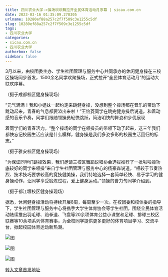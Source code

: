 ```yaml
---
title: 四川农业大学->操场坝坝舞拉开全民体育活动月序幕 | sicau.com.cn
date: 2023-03-16 01:35:09.278305
urlname: 10280ef88a257c2f7f509c3e1255c5df
slug: 10280ef88a257c2f7f509c3e1255c5df
tags: 
- 四川农业大学
categories:
- sicau.com.cn
- 四川农业大学
authorbox: false
sidebar: false
---
```

3月以来，由校团委主办、学生社团管理与服务中心共同承办的休闲健身操在三校区操场同步首发，1500余名同学欢聚操场，正式拉开“全民体育活动月”的运动大联欢序幕。

（摄于成都校区健身操现场）

“元气满满！我和小姐妹一起约定来跳健身操，没想到整个操场都在音乐的带动下跳动起来，青春的气息都要溢出来啦！”王怡菱同学在跳完健身操后说道。和着动感的音乐节奏，同学们跟随领操员轻快跳跃，简洁明快的舞姿和步伐展现
<!--more-->
着同学们的青春活力。“整个操场的同学在领操员的带领下动了起来，这三年我们都快忘记校园生活应该是什么模样，健身操是我们多姿多彩的校园生活回归的标志。”

（摄于雅安校区健身操现场）

“为保证同学们跳操效果，我们邀请三校区舞蹈说唱协会选拔推荐了一批啦啦操功底较好的同学来领操”来自学生社团管理与服务中心的杨豪森说道。“相较于节奏热烈、技术技巧要求较高的竞技健美操，我们特地选择一套简单轻快、易于学习的健身操动作，让同学享受锻炼过程，爱上健身运动。”领操的曹力匀同学介绍到。

（摄于都江堰校区健身操现场）

据悉，休闲健身操活动将持续开展8周，每周至少一次。在校团委和校体委的指导下，学生社团管理与服务中心将携手大学生体育协会等学生社团，围绕全民体育活动陆续推出羽毛球、跆拳道、飞盘等20余项体育公益小课堂和足球、排球三校区联赛等10余项系列体育赛事，为全校同学提供更多更好的体育项目学习、交流平台，掀起校园体育运动新热潮。

![图](https://news.sicau.edu.cn/__local/1/48/11/9B9D48F4EB59975C00D849ABBB6_0A44CD52_1FEFF4.png)

![图](https://news.sicau.edu.cn/__local/E/E8/16/C340C1891F5080F1045B77EF21B_B0EF106F_21A6A7.png)

![图](https://news.sicau.edu.cn/__local/6/AD/A3/2869449383FB20C31DC65D5014E_8B2BFD6B_125B5B.png)

[转入文章首发地址](https://news.sicau.edu.cn/info/1078/71406.htm)